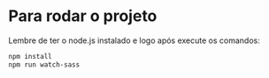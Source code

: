 # Para rodar o projeto

Lembre de ter o node.js instalado e logo após execute os comandos:

```bash
npm install
npm run watch-sass
```

